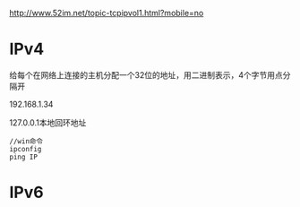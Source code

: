 

http://www.52im.net/topic-tcpipvol1.html?mobile=no


# IPv4

给每个在网络上连接的主机分配一个32位的地址，用二进制表示，4个字节用点分隔开

192.168.1.34

127.0.0.1本地回环地址

```shell
//win命令
ipconfig
ping IP 
```







# IPv6

